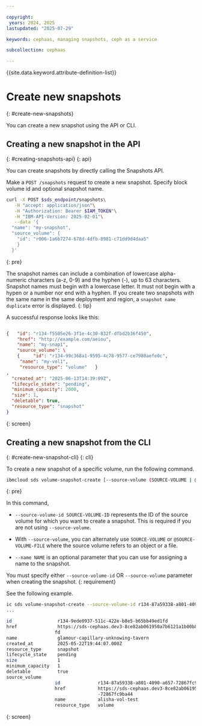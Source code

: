 ```yaml
---

copyright:
 years: 2024, 2025
lastupdated: "2025-07-29"

keywords: cephaas, managing snapshots, ceph as a service

subcollection: cephaas

---
```


{{site.data.keyword.attribute-definition-list}}

# Create new snapshots
{: #create-new-snapshots}

You can create a new snapshot using the API or CLI.

## Creating a new snapshot in the API
{: #creating-snapshots-api}
{: api}

You can create snapshots by directly calling the Snapshots API.

Make a `POST /snapshots` request to create a new snapshot. Specify block volume id and optional snapshot name.

```sh
curl -X POST $sds_endpoint/snapshots\
   -H "accept: application/json"\
   -H "Authorization: Bearer $IAM_TOKEN"\
   -H "IBM-API-Version: 2025-02-01"\
   --data '{
  "name": "my-snapshot",
  "source_volume": {
    "id": "r006-1a6b7274-678d-4dfb-8981-c71dd9d4daa5"
    }
  }'
```
{: pre}

The snapshot names can include a combination of lowercase alpha-numeric characters (a-z, 0-9) and the hyphen (-), up to 63 characters. Snapshot names must begin with a lowercase letter. It must not begin with a hypen or a number nor end with a hyphen. If you create two snapshots with the same name in the same deployment and region, a `snapshot name duplicate` error is displayed.
{: tip}

A successful response looks like this:

```json

{   "id": "r134-f5505e26-3f1e-4c30-832f-dfbd2b36f450",
    "href": "http://example.com/aeiou",
    "name": "my-snap1",
    "source_volume": \
    {     "id": "r134-99c368a1-9595-4c78-9577-ce7980aefe0c",
     "name": "my-vol1",
     "resource_type": "volume"   }
,
  "created_at": "2025-06-13T14:39:09Z",
  "lifecycle_state": "pending",
  "minimum_capacity": 2000,
  "size": 1,
  "deletable": true,
  "resource_type": "snapshot"
}
```
{: screen}

## Creating a new snapshot from the CLI
{: #create-new-snapshot-cli}
{: cli}

To create a new snapshot of a specific volume, run the following command.

```sh
ibmcloud sds volume-snapshot-create [--source-volume (SOURCE-VOLUME | @SOURCE-VOLUME-FILE) | --source-volume-id SOURCE-VOLUME-ID] [--name NAME]
```
{: pre}

In this command,
* `--source-volume-id SOURCE-VOLUME-ID` represents the ID of the source volume for which you want to create a snapshot. This is required if you are not using `--source-volume`.

* With `--source-volume`, you can alternately use `SOURCE-VOLUME` or `@SOURCE-VOLUME-FILE` where the source volume refers to an object or a file.

* `--name NAME` is an optional parameter that you can use for assigning a name to the snapshot.

You must specify either `--source-volume-id` OR `--source-volume` parameter when creating the snapshot.
{: requirement}

See the following example.

```bash
ic sds volume-snapshot-create --source-volume-id r134-87a59338-a801-4090-a657-72867fc9ba44
...

id                 r134-9ede0937-511c-422e-b8e5-b65bb49ed1fd
href               https://sds-cephaas.dev3-8ce82ab061950a7b6121a1b00b849d81-0000.us-south.containers.appdomain.cloud/v1/snapshots/r134-9ede0937-511c-422e-b8e5-b65bb49ed1
                  fd
name               glamour-capillary-unknowing-tavern
created_at         2025-05-22T19:44:07.000Z
resource_type      snapshot
lifecycle_state    pending
size               1
minimum_capacity   1
deletable          true
source_volume
                  id              r134-87a59338-a801-4090-a657-72867fc9ba44
                  href            https://sds-cephaas.dev3-8ce82ab061950a7b6121a1b00b849d81-0000.us-south.containers.appdomain.cloud/volumes/r134-87a59338-a801-4090-a657
                                  -72867fc9ba44
                  name            alisha-vol-test
                  resource_type   volume
```
{: screen}
